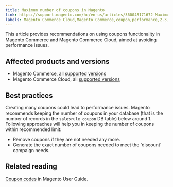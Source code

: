 ```yaml
---
title: Maximum number of coupons in Magento
link: https://support.magento.com/hc/en-us/articles/360048171672-Maximum-number-of-coupons-in-Magento
labels: Magento Commerce Cloud,Magento Commerce,coupon,performance,2.3,database,best practices,2.3.x,2.4,2.4.x
---
```


This article provides recommendations on using coupons functionality in Magento Commerce and Magento Commerce Cloud, aimed at avoiding performance issues.

## Affected products and versions

* Magento Commerce, all [supported versions](https://magento.com/sites/default/files/magento-software-lifecycle-policy.pdf) 
* Magento Commerce Cloud, all [supported versions](https://magento.com/sites/default/files/magento-software-lifecycle-policy.pdf)

## Best practices

Creating many coupons could lead to performance issues. Magento recommends keeping the number of coupons in your database (that is the number of records in the `` salesrule_coupon `` DB table) below around 1. Following approaches will help you in keeping the number of coupons within recommended limit: 

* Remove coupons if they are not needed any more.
* Generate the exact number of coupons needed to meet the 'discount' campaign needs.

## Related reading

[Coupon codes](https://docs.magento.com/user-guide/v2.3/marketing/price-rules-cart-coupon.html?itm_source=merchdocs-23&amp;itm_medium=search_page&amp;itm_campaign=federated_search&amp;itm_term=coupon%20code) in Magento User Guide.